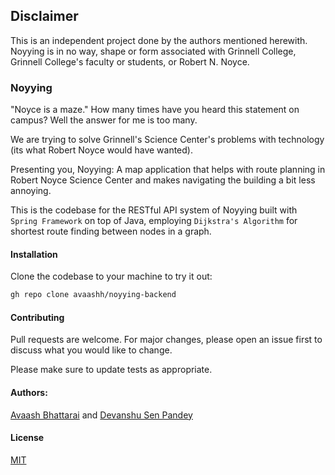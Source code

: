 ## Disclaimer

This is an independent project done by the authors mentioned herewith. Noyying is in no way, shape or form associated with Grinnell College, Grinnell College's faculty or students, or Robert N. Noyce.

### Noyying

"Noyce is a maze." How many times have you heard this statement on campus? Well the answer for me is too many.

We are trying to solve Grinnell's Science Center's problems with technology (its what Robert Noyce would have wanted).

Presenting you, Noyying: A map application that helps with route planning in Robert Noyce Science Center and makes navigating the building a bit less annoying.

This is the codebase for the RESTful API system of Noyying built with `Spring Framework` on top of Java, employing `Dijkstra's Algorithm` for shortest route finding between nodes in a graph.

#### Installation

Clone the codebase to your machine to try it out:

```bash
gh repo clone avaashh/noyying-backend
```

#### Contributing

Pull requests are welcome. For major changes, please open an issue first
to discuss what you would like to change.

Please make sure to update tests as appropriate.

#### Authors:

[Avaash Bhattarai](https://github.com/avaashh) and
[Devanshu Sen Pandey](https://github.com/Devanshusp)

#### License

[MIT](https://choosealicense.com/licenses/mit/)
